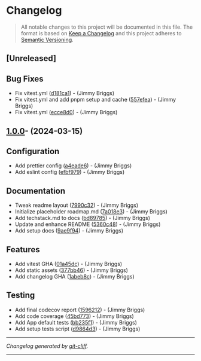 # Changelog

> All notable changes to this project will be documented in this file. The format is based on
[Keep a Changelog](http://keepachangelog.com/) and this project adheres to
[Semantic Versioning](http://semver.org/).

## [Unreleased]

## Bug Fixes

- Fix vitest.yml ([d181ca1](https://github.com/noclocks/template-react-ts-starter/commit/d181ca1ee26b9134a43bbbb52713fa810ee13bd1))  - (Jimmy Briggs)
- Fix vitest.yml and add pnpm setup and cache ([557efea](https://github.com/noclocks/template-react-ts-starter/commit/557efeacdfa0fd6628a625623ce1077a5d45a7e4))  - (Jimmy Briggs)
- Fix vitest.yml ([ecce8d0](https://github.com/noclocks/template-react-ts-starter/commit/ecce8d0fc6f993818b73b7482712b7964a40e3a7))  - (Jimmy Briggs)

## [1.0.0](https://github.com/noclocks/template-react-ts-starter/tree/v1.0.0)- (2024-03-15)

## Configuration

- Add prettier config ([a4eade6](https://github.com/noclocks/template-react-ts-starter/commit/a4eade62fefb91906075aee1c60d91a7070f4580))  - (Jimmy Briggs)
- Add eslint config ([efbf979](https://github.com/noclocks/template-react-ts-starter/commit/efbf979bcee285e3ccd9ab529010e06e5b19719d))  - (Jimmy Briggs)

## Documentation

- Tweak readme layout ([7990c32](https://github.com/noclocks/template-react-ts-starter/commit/7990c321dd468c123af85b0036093b330cc84f18))  - (Jimmy Briggs)
- Initialize placeholder roadmap.md ([7a018e3](https://github.com/noclocks/template-react-ts-starter/commit/7a018e3852d476cc3227a705a6ce54a54ea59017))  - (Jimmy Briggs)
- Add techstack.md to docs ([bd89785](https://github.com/noclocks/template-react-ts-starter/commit/bd8978561e60bab9a107e4105fe371ff7489737b))  - (Jimmy Briggs)
- Update and enhance README ([5360c48](https://github.com/noclocks/template-react-ts-starter/commit/5360c48ae61b21dc5dee8a57878176555fca4b52))  - (Jimmy Briggs)
- Add setup docs ([9ae9f94](https://github.com/noclocks/template-react-ts-starter/commit/9ae9f94823ad198251b1abc6c039df0035529035))  - (Jimmy Briggs)

## Features

- Add vitest GHA ([01a45dc](https://github.com/noclocks/template-react-ts-starter/commit/01a45dc44cbdc2cc0deee5db60aebd23adfd4150))  - (Jimmy Briggs)
- Add static assets ([377bb46](https://github.com/noclocks/template-react-ts-starter/commit/377bb46c5d781b4257928d074d53669127efd395))  - (Jimmy Briggs)
- Add changelog GHA ([1abeb8c](https://github.com/noclocks/template-react-ts-starter/commit/1abeb8c8bc8fafa9fafbf92953c010a5c8d7ec0d))  - (Jimmy Briggs)

## Testing

- Add final codecov report ([1596212](https://github.com/noclocks/template-react-ts-starter/commit/159621211042dc23666b151ca7de1487c09ad682))  - (Jimmy Briggs)
- Add code coverage ([45bd773](https://github.com/noclocks/template-react-ts-starter/commit/45bd7731e42f685c9eb9746ece440d85c552dab8))  - (Jimmy Briggs)
- Add App default tests ([bb235f1](https://github.com/noclocks/template-react-ts-starter/commit/bb235f1969caef0443867c9053f37ce0b59212bf))  - (Jimmy Briggs)
- Add setup tests script ([d9864d3](https://github.com/noclocks/template-react-ts-starter/commit/d9864d327f778e24c48db6185f977ec4d77a2b9a))  - (Jimmy Briggs)

***
*Changelog generated by [git-cliff](https://github.com/orhun/git-cliff).*
***
